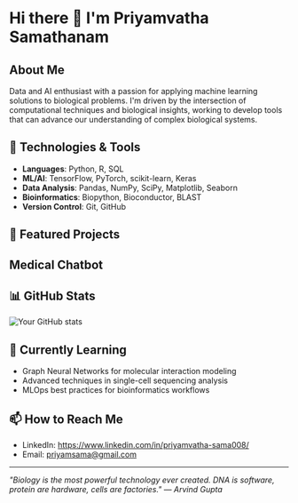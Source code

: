 # Hi there 👋 I'm Priyamvatha Samathanam

## About Me
Data and AI enthusiast with a passion for applying machine learning solutions to biological problems. I'm driven by the intersection of computational techniques and biological insights, working to develop tools that can advance our understanding of complex biological systems.

## 🔧 Technologies & Tools
- **Languages**: Python, R, SQL
- **ML/AI**: TensorFlow, PyTorch, scikit-learn, Keras
- **Data Analysis**: Pandas, NumPy, SciPy, Matplotlib, Seaborn
- **Bioinformatics**: Biopython, Bioconductor, BLAST
- **Version Control**: Git, GitHub

## 🚀 Featured Projects
## **Medical Chatbot** 


## 📊 GitHub Stats
![Your GitHub stats](https://github-readme-stats.vercel.app/api?username=priyamsama&show_icons=true&theme=radical)

## 🌱 Currently Learning
- Graph Neural Networks for molecular interaction modeling
- Advanced techniques in single-cell sequencing analysis
- MLOps best practices for bioinformatics workflows

## 📫 How to Reach Me
- LinkedIn: https://www.linkedin.com/in/priyamvatha-sama008/
- Email: priyamsama@gmail.com


<!--## 📝 Latest Publications/Blog Posts-->
<!-- Consider linking to any papers, articles, or blog posts you've written -->

---

*"Biology is the most powerful technology ever created. DNA is software, protein are hardware, cells are factories." — Arvind Gupta*
